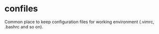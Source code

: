 # confiles
Common place to keep configuration files for working environment (.vimrc, .bashrc and so on).
